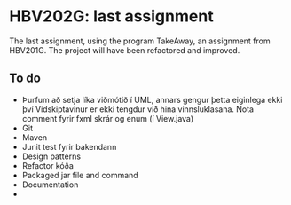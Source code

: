 # HBV202G: last assignment

The last assignment, using the program TakeAway, an assignment from HBV201G. The project will have been refactored and
improved.

## To do

- Þurfum að setja líka viðmótið í UML, annars gengur þetta eiginlega ekki því Vidskiptavinur er ekki tengdur við
hina vinnsluklasana. Nota comment fyrir fxml skrár og enum (í View.java)
- Git
- Maven
- Junit test fyrir bakendann
- Design patterns
- Refactor kóða 
- Packaged jar file and command
- Documentation 
- 

